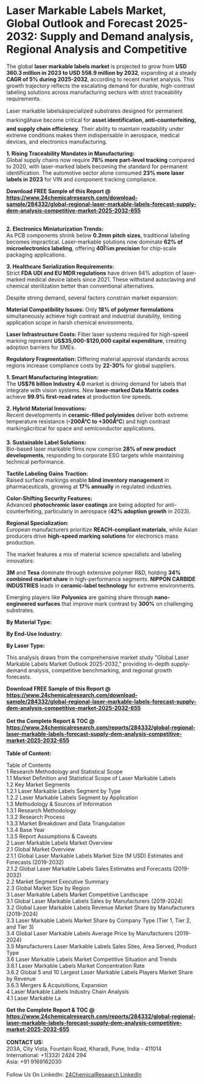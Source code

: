 <h1>Laser Markable Labels Market, Global Outlook and Forecast 2025-2032: Supply and Demand analysis, Regional Analysis and Competitive</h1><p>The global <strong>laser markable labels market</strong> is projected to grow from <strong>USD 360.3 million in 2023 to USD 558.9 million by 2032</strong>, expanding at a steady <strong>CAGR of 5% during 2025-2032</strong>, according to recent market analysis. This growth trajectory reflects the escalating demand for durable, high-contrast labeling solutions across manufacturing sectors with strict traceability requirements.</p><p>Laser markable labelsâspecialized substrates designed for permanent markingâhave become critical for <strong>asset identification, anti-counterfeiting, and supply chain efficiency</strong>. Their ability to maintain readability under extreme conditions makes them indispensable in aerospace, medical devices, and electronics manufacturing.</p><p><strong>1. Rising Traceability Mandates in Manufacturing:</strong><br>
Global supply chains now require <strong>78% more part-level tracking</strong> compared to 2020, with laser-marked labels becoming the standard for permanent identification. The automotive sector alone consumed <strong>23% more laser labels in 2023</strong> for VIN and component tracking compliance.</p><div><b>Download FREE Sample of this Report @ 
            <a href="https://www.24chemicalresearch.com/download-sample/284332/global-regional-laser-markable-labels-forecast-supply-dem-analysis-competitive-market-2025-2032-655">
            https://www.24chemicalresearch.com/download-sample/284332/global-regional-laser-markable-labels-forecast-supply-dem-analysis-competitive-market-2025-2032-655</a></b></div><br><p><strong>2. Electronics Miniaturization Trends:</strong><br>
As PCB components shrink below <strong>0.2mm pitch sizes</strong>, traditional labeling becomes impractical. Laser-markable solutions now dominate <strong>62% of microelectronics labeling</strong>, offering <strong>40Î¼m precision</strong> for chip-scale packaging applications.</p><p><strong>3. Healthcare Serialization Requirements:</strong><br>
Strict <strong>FDA UDI and EU MDR regulations</strong> have driven 94% adoption of laser-marked medical device labels since 2021. These withstand autoclaving and chemical sterilization better than conventional alternatives.</p><p>Despite strong demand, several factors constrain market expansion:</p><p><strong>Material Compatibility Issues:</strong> Only <strong>18% of polymer formulations</strong> simultaneously achieve high contrast and industrial durability, limiting application scope in harsh chemical environments.</p><p><strong>Laser Infrastructure Costs:</strong> Fiber laser systems required for high-speed marking represent <strong>US$35,000-$120,000 capital expenditure</strong>, creating adoption barriers for SMEs.</p><p><strong>Regulatory Fragmentation:</strong> Differing material approval standards across regions increase compliance costs by <strong>22-30%</strong> for global suppliers.</p><p><strong>1. Smart Manufacturing Integration:</strong><br>
The <strong>US$76 billion Industry 4.0</strong> market is driving demand for labels that integrate with vision systems. New <strong>laser-marked Data Matrix codes</strong> achieve <strong>99.9% first-read rates</strong> at production line speeds.</p><p><strong>2. Hybrid Material Innovations:</strong><br>
Recent developments in <strong>ceramic-filled polyimides</strong> deliver both extreme temperature resistance (<strong>-200Â°C to +300Â°C</strong>) and high contrast markingâcritical for space and semiconductor applications.</p><p><strong>3. Sustainable Label Solutions:</strong><br>
Bio-based laser markable films now comprise <strong>28% of new product developments</strong>, responding to corporate ESG targets while maintaining technical performance.</p><p><strong>Tactile Labeling Gains Traction:</strong><br>
	Raised surface markings enable <strong>blind inventory management</strong> in pharmaceuticals, growing at <strong>17% annually</strong> in regulated industries.</p><p><strong>Color-Shifting Security Features:</strong><br>
	Advanced <strong>photochromic laser coatings</strong> are being adopted for anti-counterfeiting, particularly in aerospace (<strong>42% adoption growth</strong> in 2023).</p><p><strong>Regional Specialization:</strong><br>
	European manufacturers prioritize <strong>REACH-compliant materials</strong>, while Asian producers drive <strong>high-speed marking solutions</strong> for electronics mass production.</p><p>The market features a mix of material science specialists and labeling innovators:</p><p><strong>3M</strong> and <strong>Tesa</strong> dominate through extensive polymer R&amp;D, holding <strong>34% combined market share</strong> in high-performance segments. <strong>NIPPON CARBIDE INDUSTRIES</strong> leads in <strong>ceramic-label technology</strong> for extreme environments.</p><p>Emerging players like <strong>Polyonics</strong> are gaining share through <strong>nano-engineered surfaces</strong> that improve mark contrast by <strong>300%</strong> on challenging substrates.</p><p><strong>By Material Type:</strong></p><p><strong>By End-Use Industry:</strong></p><p><strong>By Laser Type:</strong></p><p>This analysis draws from the comprehensive market study "Global Laser Markable Labels Market Outlook 2025-2032," providing in-depth supply-demand analysis, competitive benchmarking, and regional growth forecasts.</p><div><b>Download FREE Sample of this Report @ 
            <a href="https://www.24chemicalresearch.com/download-sample/284332/global-regional-laser-markable-labels-forecast-supply-dem-analysis-competitive-market-2025-2032-655">
            https://www.24chemicalresearch.com/download-sample/284332/global-regional-laser-markable-labels-forecast-supply-dem-analysis-competitive-market-2025-2032-655</a></b></div><br><div><b>Get the Complete Report & TOC @ 
            <a href="https://www.24chemicalresearch.com/reports/284332/global-regional-laser-markable-labels-forecast-supply-dem-analysis-competitive-market-2025-2032-655">
            https://www.24chemicalresearch.com/reports/284332/global-regional-laser-markable-labels-forecast-supply-dem-analysis-competitive-market-2025-2032-655</a></b></div><br>
            <b>Table of Content:</b><p>Table of Contents<br />
1 Research Methodology and Statistical Scope<br />
1.1 Market Definition and Statistical Scope of Laser Markable Labels<br />
1.2 Key Market Segments<br />
1.2.1 Laser Markable Labels Segment by Type<br />
1.2.2 Laser Markable Labels Segment by Application<br />
1.3 Methodology & Sources of Information<br />
1.3.1 Research Methodology<br />
1.3.2 Research Process<br />
1.3.3 Market Breakdown and Data Triangulation<br />
1.3.4 Base Year<br />
1.3.5 Report Assumptions & Caveats<br />
2 Laser Markable Labels Market Overview<br />
2.1 Global Market Overview<br />
2.1.1 Global Laser Markable Labels Market Size (M USD) Estimates and Forecasts (2019-2032)<br />
2.1.2 Global Laser Markable Labels Sales Estimates and Forecasts (2019-2032)<br />
2.2 Market Segment Executive Summary<br />
2.3 Global Market Size by Region<br />
3 Laser Markable Labels Market Competitive Landscape<br />
3.1 Global Laser Markable Labels Sales by Manufacturers (2019-2024)<br />
3.2 Global Laser Markable Labels Revenue Market Share by Manufacturers (2019-2024)<br />
3.3 Laser Markable Labels Market Share by Company Type (Tier 1, Tier 2, and Tier 3)<br />
3.4 Global Laser Markable Labels Average Price by Manufacturers (2019-2024)<br />
3.5 Manufacturers Laser Markable Labels Sales Sites, Area Served, Product Type<br />
3.6 Laser Markable Labels Market Competitive Situation and Trends<br />
3.6.1 Laser Markable Labels Market Concentration Rate<br />
3.6.2 Global 5 and 10 Largest Laser Markable Labels Players Market Share by Revenue<br />
3.6.3 Mergers & Acquisitions, Expansion<br />
4 Laser Markable Labels Industry Chain Analysis<br />
4.1 Laser Markable La</p><div><b>Get the Complete Report & TOC @ 
            <a href="https://www.24chemicalresearch.com/reports/284332/global-regional-laser-markable-labels-forecast-supply-dem-analysis-competitive-market-2025-2032-655">
            https://www.24chemicalresearch.com/reports/284332/global-regional-laser-markable-labels-forecast-supply-dem-analysis-competitive-market-2025-2032-655</a></b></div><br><b>CONTACT US:</b><br>
            203A, City Vista, Fountain Road, Kharadi, Pune, India - 411014<br>
            International: +1(332) 2424 294<br>
            Asia: +91 9169162030 <br><br>
            Follow Us On LinkedIn: <a href="https://www.linkedin.com/company/24chemicalresearch/">24ChemicalResearch LinkedIn</a>